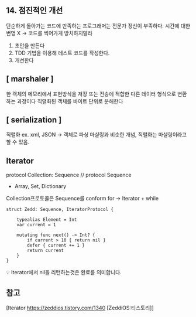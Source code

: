 ## 14. 점진적인 개선
단순하게 돌아가는 코드에 만족하는 프로그래머는 전문가 정신이 부족하다.
시간에 대한 변명 X -> 코드를 썩어가게 방치하지말라

1. 초안을 만든다
2. TDD 기법을 이용해 테스트 코드를 작성한다.
3. 개선한다

## [ marshaler ]
한 객체의 메모리에서 표현방식을 저장 또는 전송에 적합한 다른 데이터 형식으로 변환하는 과정이다
직렬화된 객체를 바이트 단위로 분해한다

## [ serialization ]
직렬화
ex. xml, JSON -> 객체로 파싱
마샬링과 비슷한 개념, 직렬화는 마샬링이라고 할 수 있음.

## Iterator
protocol Collection: Sequence // protocol Sequence
- Array, Set, Dictionary

Collection프로토콜은 Sequence를 conform
for -> Iterator + while

~~~
struct Zedd: Sequence, IteratorProtocol {
    
    typealias Element = Int
    var current = 1
    
    mutating func next() -> Int? {
        if current > 10 { return nil }
        defer { current += 1 }
        return current
    }
}
~~~

💡 Iterator에서 nil을 리턴하는것은 완료를 의미합니다.

## 참고
[Iterator https://zeddios.tistory.com/1340 [ZeddiOS:티스토리]]
